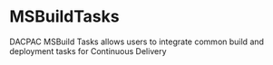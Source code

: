MSBuildTasks
============

DACPAC MSBuild Tasks allows users to integrate common build and deployment tasks for Continuous Delivery